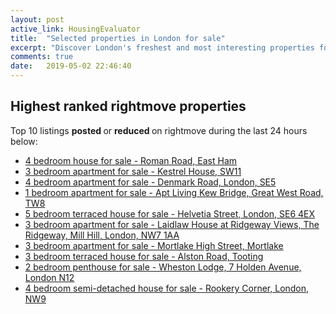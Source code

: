 ```yaml
---
layout: post
active_link: HousingEvaluator
title:  "Selected properties in London for sale"
excerpt: "Discover London's freshest and most interesting properties for sale as listed on rightmove."
comments: true
date:   2019-05-02 22:46:40
---
```


## Highest ranked rightmove properties
Top 10 listings <strong> posted </strong> or <strong> reduced </strong> on rightmove during the last 24 hours below:
* [4 bedroom house for sale - Roman Road, East Ham](https://www.rightmove.co.uk/property-for-sale/property-81408899.html)
* [3 bedroom apartment for sale - Kestrel House, SW11](https://www.rightmove.co.uk/property-for-sale/property-81422489.html)
* [4 bedroom apartment for sale - Denmark Road, London, SE5](https://www.rightmove.co.uk/property-for-sale/property-77982098.html)
* [1 bedroom apartment for sale - Apt Living Kew Bridge, Great West Road, TW8](https://www.rightmove.co.uk/property-for-sale/property-71456002.html)
* [5 bedroom terraced house for sale - Helvetia Street, London, SE6 4EX](https://www.rightmove.co.uk/property-for-sale/property-71457739.html)
* [3 bedroom apartment for sale - Laidlaw House at Ridgeway Views, The Ridgeway,
Mill Hill,
London,
NW7 1AA](https://www.rightmove.co.uk/property-for-sale/property-71468668.html)
* [3 bedroom apartment for sale - Mortlake High Street, Mortlake](https://www.rightmove.co.uk/property-for-sale/property-71461450.html)
* [3 bedroom terraced house for sale - Alston Road, Tooting](https://www.rightmove.co.uk/property-for-sale/property-60958341.html)
* [2 bedroom penthouse for sale - Wheston Lodge, 7 Holden Avenue, London N12](https://www.rightmove.co.uk/property-for-sale/property-80882975.html)
* [4 bedroom semi-detached house for sale - Rookery Corner, London, NW9](https://www.rightmove.co.uk/property-for-sale/property-71481217.html)
